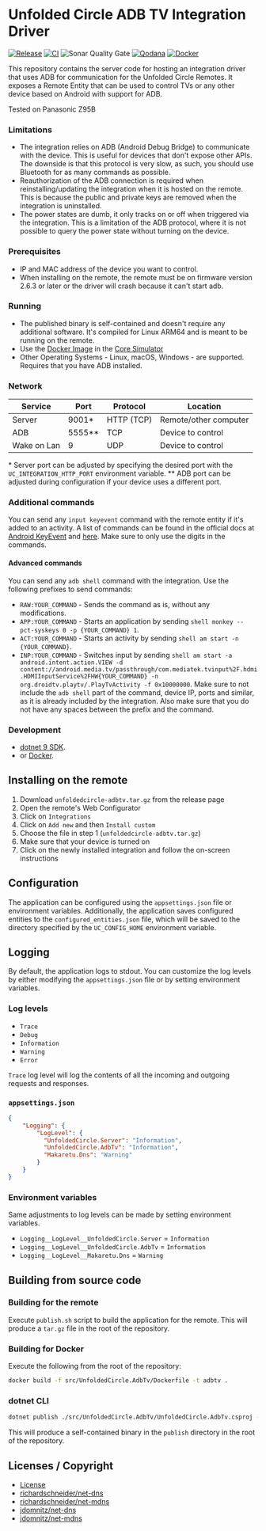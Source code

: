 # Unfolded Circle ADB TV Integration Driver

[![Release](https://img.shields.io/github/actions/workflow/status/henrikwidlund/unfoldedcircle-adbtv/github-release.yml?label=Release&logo=github)](https://github.com/henrikwidlund/unfoldedcircle-adbtv/actions/workflows/github-release.yml)
[![CI](https://img.shields.io/github/actions/workflow/status/henrikwidlund/unfoldedcircle-adbtv/ci.yml?label=CI&logo=github)](https://github.com/henrikwidlund/unfoldedcircle-adbtv/actions/workflows/ci.yml)
![Sonar Quality Gate](https://img.shields.io/sonar/quality_gate/henrikwidlund_unfoldedcircle-firetv?server=https%3A%2F%2Fsonarcloud.io&label=Sonar%20Quality%20Gate&logo=sonarqube)
[![Qodana](https://img.shields.io/github/actions/workflow/status/henrikwidlund/unfoldedcircle-adbtv/qodana_code_quality.yml?branch=main&label=Qodana&logo=github)](https://github.com/henrikwidlund/unfoldedcircle-adbtv/actions/workflows/qodana_code_quality.yml)
[![Docker](https://img.shields.io/github/actions/workflow/status/henrikwidlund/unfoldedcircle-adbtv/docker.yml?label=Docker&logo=docker)](https://github.com/henrikwidlund/unfoldedcircle-adbtv/actions/workflows/docker.yml)

This repository contains the server code for hosting an integration driver that uses ADB for communication for the Unfolded Circle Remotes.
It exposes a Remote Entity that can be used to control TVs or any other device based on Android with support for ADB.

Tested on Panasonic Z95B

### Limitations

- The integration relies on ADB (Android Debug Bridge) to communicate with the device. This is useful for devices that don't expose other APIs.
The downside is that this protocol is very slow, as such, you should use Bluetooth for as many commands as possible.
- Reauthorization of the ADB connection is required when reinstalling/updating the integration when it is hosted
on the remote. This is because the public and private keys are removed when the integration is uninstalled.
- The power states are dumb, it only tracks on or off when triggered via the integration.
This is a limitation of the ADB protocol, where it is not possible to query the power state without turning on the device.

### Prerequisites
- IP and MAC address of the device you want to control.
- When installing on the remote, the remote must be on firmware version 2.6.3 or later or the driver will crash
because it can't start adb.

### Running

- The published binary is self-contained and doesn't require any additional software.
It's compiled for Linux ARM64 and is meant to be running on the remote.
- Use the [Docker Image](https://hub.docker.com/r/henrikwidlund/unfoldedcircle-adbtv) in the [Core Simulator](https://github.com/unfoldedcircle/core-simulator)
- Other Operating Systems - Linux, macOS, Windows - are supported. Requires that you have ADB installed.

### Network

| Service      | Port   | Protocol   | Location              |
|--------------|--------|------------|-----------------------|
| Server       | 9001*  | HTTP (TCP) | Remote/other computer |
| ADB          | 5555** | TCP        | Device to control     |
| Wake on Lan  | 9      | UDP        | Device to control     |

\* Server port can be adjusted by specifying the desired port with the `UC_INTEGRATION_HTTP_PORT` environment variable.
\** ADB port can be adjusted during configuration if your device uses a different port.

### Additional commands

You can send any `input keyevent` command with the remote entity if it's added to an activity.
A list of commands can be found in the official docs at [Android KeyEvent](https://developer.android.com/reference/android/view/KeyEvent)
and [here](https://gist.github.com/arjunv/2bbcca9a1a1c127749f8dcb6d36fb0bc). Make sure to only use the digits in the commands.

#### Advanced commands
You can send any `adb shell` command with the integration. Use the following prefixes to send commands:
- `RAW:YOUR_COMMAND` - Sends the command as is, without any modifications.
- `APP:YOUR_COMMAND` - Starts an application by sending `shell monkey --pct-syskeys 0 -p {YOUR_COMMAND} 1`.
- `ACT:YOUR_COMMAND` - Starts an activity by sending `shell am start -n {YOUR_COMMAND}`.
- `INP:YOUR_COMMAND` - Switches input by sending `shell am start -a android.intent.action.VIEW -d content://android.media.tv/passthrough/com.mediatek.tvinput%2F.hdmi.HDMIInputService%2FHW{YOUR_COMMAND} -n org.droidtv.playtv/.PlayTvActivity -f 0x10000000`.
Make sure to not include the `adb shell` part of the command, device IP, ports and similar, as it is already included by the integration.
Also make sure that you do not have any spaces between the prefix and the command.

### Development

- [dotnet 9 SDK](https://dotnet.microsoft.com/download/dotnet/9.0).
- or [Docker](https://www.docker.com/get-started).

## Installing on the remote

1. Download `unfoldedcircle-adbtv.tar.gz` from the release page
2. Open the remote's Web Configurator
3. Click on `Integrations`
4. Click on `Add new` and then `Install custom` 
5. Choose the file in step 1 (`unfoldedcircle-adbtv.tar.gz`)
6. Make sure that your device is turned on
7. Click on the newly installed integration and follow the on-screen instructions

## Configuration

The application can be configured using the `appsettings.json` file or environment variables.
Additionally, the application saves configured entities to the `configured_entities.json` file, which will be saved to the directory specified by the `UC_CONFIG_HOME` environment variable.

## Logging

By default, the application logs to stdout. 
You can customize the log levels by either modifying the `appsettings.json` file or by setting environment variables.

### Log levels
- `Trace`
- `Debug`
- `Information`
- `Warning`
- `Error`

`Trace` log level will log the contents of all the incoming and outgoing requests and responses. 

### `appsettings.json`

```json
{
    "Logging": {
        "LogLevel": {
          "UnfoldedCircle.Server": "Information",
          "UnfoldedCircle.AdbTv": "Information",
          "Makaretu.Dns": "Warning"
        }
    }
}
```

### Environment variables

Same adjustments to log levels can be made by setting environment variables.
- `Logging__LogLevel__UnfoldedCircle.Server` = `Information`
- `Logging__LogLevel__UnfoldedCircle.AdbTv` = `Information`
- `Logging__LogLevel__Makaretu.Dns` = `Warning`

## Building from source code

### Building for the remote

Execute `publish.sh` script to build the application for the remote. This will produce a `tar.gz` file in the root of the repository.

### Building for Docker

Execute the following from the root of the repository:

```sh
docker build -f src/UnfoldedCircle.AdbTv/Dockerfile -t adbtv .
```

### dotnet CLI

```sh
dotnet publish ./src/UnfoldedCircle.AdbTv/UnfoldedCircle.AdbTv.csproj -c Release --self-contained -o ./publish
```

This will produce a self-contained binary in the `publish` directory in the root of the repository.

## Licenses / Copyright

- [License](LICENSE)
- [richardschneider/net-dns](https://github.com/richardschneider/net-dns/blob/master/LICENSE)
- [richardschneider/net-mdns](https://github.com/richardschneider/net-mdns/blob/master/LICENSE)
- [jdomnitz/net-dns](https://github.com/jdomnitz/net-dns/blob/master/LICENSE)
- [jdomnitz/net-mdns](https://github.com/jdomnitz/net-mdns/blob/master/LICENSE)
